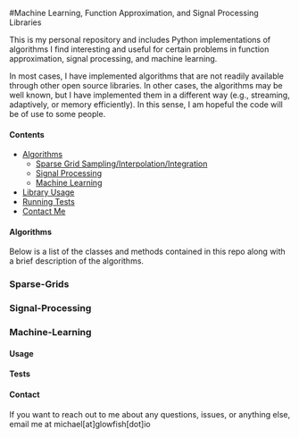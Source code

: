 #Machine Learning, Function Approximation, and Signal Processing Libraries

This is my personal repository and includes Python implementations of algorithms I find interesting and useful for certain
problems in function approximation, signal processing, and machine learning.

In most cases, I have implemented algorithms that are not readily available through other open source libraries. In other
cases, the algorithms may be well known, but I have implemented them in a different way (e.g., streaming, adaptively, or
memory efficiently). In this sense, I am hopeful the code will be of use to some people.

#### Contents
* [Algorithms](#Algorithms)
    * [Sparse Grid Sampling/Interpolation/Integration](#Sparse-Grids)
    * [Signal Processing](#Signal-Processing)
    * [Machine Learning](#Machine-Learning)
* [Library Usage](#Usage)
* [Running Tests](#Tests)
* [Contact Me](#Contact)


#### Algorithms ####

Below is a list of the classes and methods contained in this repo along with a brief description of the algorithms.

### Sparse-Grids ###


### Signal-Processing ###


### Machine-Learning ###


#### Usage ####







#### Tests ####







#### Contact ####
If you want to reach out to me about any questions, issues, or anything else, email me at michael[at]glowfish[dot]io


